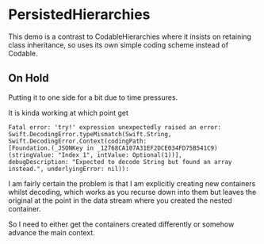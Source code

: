 # PersistedHierarchies
This demo is a contrast to CodableHierarchies where it insists on retaining class inheritance, so uses its own simple coding scheme instead of Codable.

## On Hold

Putting it to one side for a bit due to time pressures.

It is kinda working  at which point get 

    Fatal error: 'try!' expression unexpectedly raised an error: 
    Swift.DecodingError.typeMismatch(Swift.String, Swift.DecodingError.Context(codingPath: 
    [Foundation.(_JSONKey in _12768CA107A31EF2DCE034FD75B541C9)(stringValue: "Index 1", intValue: Optional(1))], 
    debugDescription: "Expected to decode String but found an array instead.", underlyingError: nil)):
    
I am fairly certain the problem is that I am explicitly creating new containers whilst decoding, which works as you recurse down into them but leaves the original at the point in the data stream where you created the nested container.

So I need to either get the containers created differently or somehow advance the main context.